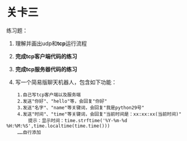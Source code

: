 # 关卡三

练习题：

1. 理解并画出udp和**tcp**运行流程

2. **完成tcp客户端代码的练习**

3. **完成tcp服务器代码的练习**

4. 写一个简易版聊天机器人，包含如下功能：

```
	1.自己写tcp客户端以及服务端
	2.发送"你好"、"hello"等，会回复"你好"
	3.发送"名字"、"name"等关键词，会回复"我是python29号"
	4.发送"时间"、"time"等关键词，会回复"当前时间是：xx:xx:xx(当前时间)"
		提示：显示时间：time.strftime('%Y-%m-%d %H:%M:%S',time.localtime(time.time()))
	……自行添加
	
```



